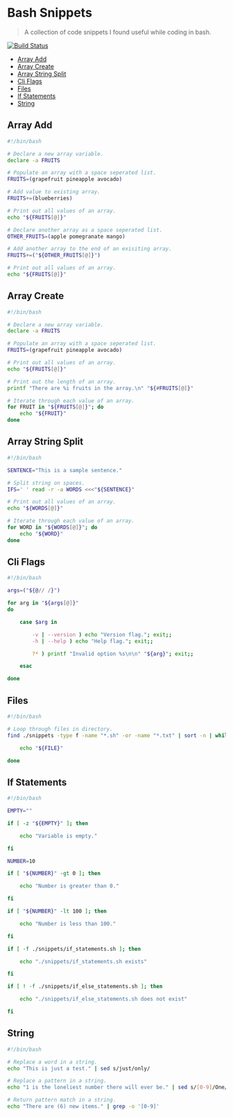 # Bash Snippets

> A collection of code snippets I found useful while coding in bash.

[![Build Status](https://travis-ci.com/neogeek/bash-snippets.svg?branch=master)](https://travis-ci.com/neogeek/bash-snippets)

- [Array Add](#array-add)
- [Array Create](#array-create)
- [Array String Split](#array-string-split)
- [Cli Flags](#cli-flags)
- [Files](#files)
- [If Statements](#if-statements)
- [String](#string)

## Array Add

```bash
#!/bin/bash

# Declare a new array variable.
declare -a FRUITS

# Populate an array with a space seperated list.
FRUITS=(grapefruit pineapple avocado)

# Add value to existing array.
FRUITS+=(blueberries)

# Print out all values of an array.
echo "${FRUITS[@]}"

# Declare another array as a space seperated list.
OTHER_FRUITS=(apple pomegranate mango)

# Add another array to the end of an exisiting array.
FRUITS+=("${OTHER_FRUITS[@]}")

# Print out all values of an array.
echo "${FRUITS[@]}"
```

## Array Create

```bash
#!/bin/bash

# Declare a new array variable.
declare -a FRUITS

# Populate an array with a space seperated list.
FRUITS=(grapefruit pineapple avocado)

# Print out all values of an array.
echo "${FRUITS[@]}"

# Print out the length of an array.
printf "There are %i fruits in the array.\n" "${#FRUITS[@]}"

# Iterate through each value of an array.
for FRUIT in "${FRUITS[@]}"; do
    echo "${FRUIT}"
done
```

## Array String Split

```bash
#!/bin/bash

SENTENCE="This is a sample sentence."

# Split string on spaces.
IFS=' ' read -r -a WORDS <<<"${SENTENCE}"

# Print out all values of an array.
echo "${WORDS[@]}"

# Iterate through each value of an array.
for WORD in "${WORDS[@]}"; do
    echo "${WORD}"
done
```

## Cli Flags

```bash
#!/bin/bash

args=("${@// /}")

for arg in "${args[@]}"
do

    case $arg in

        -v | --version ) echo "Version flag."; exit;;
        -h | --help ) echo "Help flag."; exit;;

        ?* ) printf "Invalid option %s\n\n" "${arg}"; exit;;

    esac

done
```

## Files

```bash
#!/bin/bash

# Loop through files in directory.
find ./snippets -type f -name "*.sh" -or -name "*.txt" | sort -n | while read -r FILE; do

    echo "${FILE}"

done
```

## If Statements

```bash
#!/bin/bash

EMPTY=""

if [ -z "${EMPTY}" ]; then

    echo "Variable is empty."

fi

NUMBER=10

if [ "${NUMBER}" -gt 0 ]; then

    echo "Number is greater than 0."

fi

if [ "${NUMBER}" -lt 100 ]; then

    echo "Number is less than 100."

fi

if [ -f ./snippets/if_statements.sh ]; then

    echo "./snippets/if_statements.sh exists"

fi

if [ ! -f ./snippets/if_else_statements.sh ]; then

    echo "./snippets/if_else_statements.sh does not exist"

fi
```

## String

```bash
#!/bin/bash

# Replace a word in a string.
echo "This is just a test." | sed s/just/only/

# Replace a pattern in a string.
echo "1 is the loneliest number there will ever be." | sed s/[0-9]/One/

# Return pattern match in a string.
echo "There are (6) new items." | grep -o '[0-9]'
```
